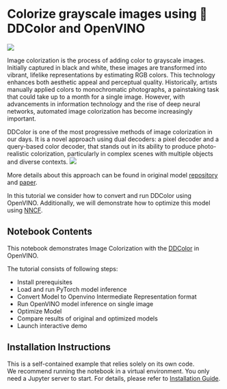 # Colorize grayscale images using 🎨 DDColor and OpenVINO

![](https://github.com/piddnad/DDColor/raw/master/assets/teaser.png)

Image colorization is the process of adding color to grayscale images. Initially captured in black and white, these images are transformed into vibrant, lifelike representations by estimating RGB colors. This technology enhances both aesthetic appeal and perceptual quality. Historically, artists manually applied colors to monochromatic photographs, a painstaking task that could take up to a month for a single image. However, with advancements in information technology and the rise of deep neural networks, automated image colorization has become increasingly important.

DDColor is one of the most progressive methods of image colorization in our days. It is a novel approach using dual decoders: a pixel decoder and a query-based color decoder, that stands out in its ability to produce photo-realistic colorization, particularly in complex scenes with multiple objects and diverse contexts.
![](https://github.com/piddnad/DDColor/raw/master/assets/network_arch.jpg)

More details about this approach can be found in original model [repository](https://github.com/piddnad/DDColor) and [paper](https://arxiv.org/abs/2212.11613).

In this tutorial we consider how to convert and run DDColor using OpenVINO. Additionally, we will demonstrate how to optimize this model using [NNCF](https://github.com/openvinotoolkit/nncf/).

## Notebook Contents

This notebook demonstrates Image Colorization with the [DDColor](https://github.com/piddnad/DDColor) in OpenVINO.

The tutorial consists of following steps:
- Install prerequisites
- Load and run PyTorch model inference
- Convert Model to Openvino Intermediate Representation format
- Run OpenVINO model inference on single image
- Optimize Model
- Compare results of original and optimized models
- Launch interactive demo

## Installation Instructions

This is a self-contained example that relies solely on its own code.</br>
We recommend  running the notebook in a virtual environment. You only need a Jupyter server to start.
For details, please refer to [Installation Guide](../../README.md).
